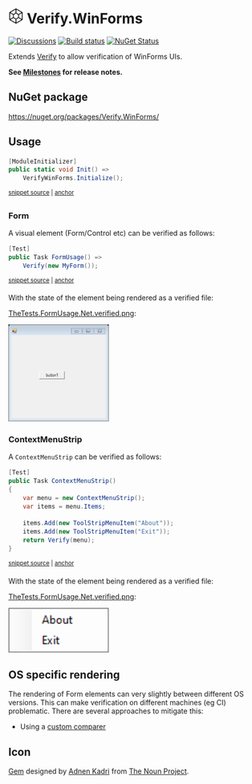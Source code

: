 # <img src="/src/icon.png" height="30px"> Verify.WinForms

[![Discussions](https://img.shields.io/badge/Verify-Discussions-yellow?svg=true&label=)](https://github.com/orgs/VerifyTests/discussions)
[![Build status](https://ci.appveyor.com/api/projects/status/lgjcs6xhxhhw0f02?svg=true)](https://ci.appveyor.com/project/SimonCropp/verify-winforms)
[![NuGet Status](https://img.shields.io/nuget/v/Verify.WinForms.svg)](https://www.nuget.org/packages/Verify.WinForms/)

Extends [Verify](https://github.com/VerifyTests/Verify) to allow verification of WinForms UIs.

**See [Milestones](../../milestones?state=closed) for release notes.**

## NuGet package

https://nuget.org/packages/Verify.WinForms/


## Usage

<!-- snippet: Enable -->
<a id='snippet-enable'></a>
```cs
[ModuleInitializer]
public static void Init() =>
    VerifyWinForms.Initialize();
```
<sup><a href='/src/Tests/ModuleInit.cs#L3-L9' title='Snippet source file'>snippet source</a> | <a href='#snippet-enable' title='Start of snippet'>anchor</a></sup>
<!-- endSnippet -->


### Form

A visual element (Form/Control etc) can be verified as follows:

<!-- snippet: FormUsage -->
<a id='snippet-formusage'></a>
```cs
[Test]
public Task FormUsage() =>
    Verify(new MyForm());
```
<sup><a href='/src/Tests/TheTests.cs#L6-L12' title='Snippet source file'>snippet source</a> | <a href='#snippet-formusage' title='Start of snippet'>anchor</a></sup>
<!-- endSnippet -->

With the state of the element being rendered as a verified file:

[TheTests.FormUsage.Net.verified.png](/src/Tests/TheTests.FormUsage.Net.verified.png):

<img src="/src/Tests/TheTests.FormUsage.Net.verified.png" width="200px">


### ContextMenuStrip

A `ContextMenuStrip` can be verified as follows:

<!-- snippet: ContextMenuStrip -->
<a id='snippet-contextmenustrip'></a>
```cs
[Test]
public Task ContextMenuStrip()
{
    var menu = new ContextMenuStrip();
    var items = menu.Items;

    items.Add(new ToolStripMenuItem("About"));
    items.Add(new ToolStripMenuItem("Exit"));
    return Verify(menu);
}
```
<sup><a href='/src/Tests/TheTests.cs#L22-L35' title='Snippet source file'>snippet source</a> | <a href='#snippet-contextmenustrip' title='Start of snippet'>anchor</a></sup>
<!-- endSnippet -->

With the state of the element being rendered as a verified file:

[TheTests.FormUsage.Net.verified.png](/src/Tests/TheTests.ContextMenuStrip.Net.verified.png):

<img src="/src/Tests/TheTests.ContextMenuStrip.Net.verified.png" width="200px">


## OS specific rendering

The rendering of Form elements can very slightly between different OS versions. This can make verification on different machines (eg CI) problematic. There are several approaches to mitigate this:

 * Using a [custom comparer](https://github.com/VerifyTests/Verify/blob/master/docs/comparer.md)


## Icon

[Gem](https://thenounproject.com/term/gem/2247823/) designed by [Adnen Kadri](https://thenounproject.com/adnen.kadri/) from [The Noun Project](https://thenounproject.com).
